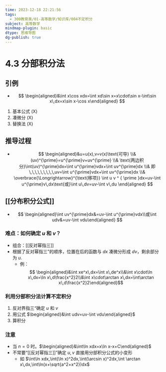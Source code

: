 ```yaml
---
time: 2023-12-18 22:21:56
tags:
  - 300教育类/01-高等数学/知识库/004不定积分
subject: 高等数学
mindmap-plugin: basic
dtype: 思维导图
dg-publish: true
---
```

# 4.3 分部积分法
## 引例
- $$
\begin{aligned}&\int x\cos xdx=\int xd\sin x=x\cdot\sin x-\int\sin x\,dx=x\sin x-\cos x\end{aligned}
$$
1. 基本公式 (X)
2. 凑微分 (X) 
3. 替换法 (X)

## 推导过程
- $$
\begin{aligned}&u=u(x),v=v(x)\text{可导} \\&
(uv)^{\prime}=u^{\prime}v+uv^{\prime} \\&
\text{两边积分}\int(uv)^{\prime}dx=\int u^{\prime}vdx+\int uv^{\prime}dx \\&
即\,\,\,\,\,\,\,\,\,uv=\int u^{\prime}vdx+\int uv^{\prime}dx \\&
\overbrace{\Longrightarrow}^{\text{移项}} \int u v ^ { \prime }dx=uv-\int u^{\prime}v\,dx\text{或}\int u\,dv=uv-\int v\,du \end{aligned}
$$

## [[分布积分公式]]
- $$
\begin{aligned}\int uv^{\prime}dx&=uv-\int u^{\prime}vdx\\或\int udv&=uv-\int vdu\end{aligned}
$$
### 难点：如何确定 $u$ 和 $v$？
- 组合：[[反对幂指三]]
- 根据了反对幂指三”的顺序，位置在后的函数与 $dx$ 凑微分形成 $dv$，剩余部分为 $u$.
	- 例：$$ \begin{aligned}&\int xe^x\,dx=\int x\,de^x\\&\int x\cdot\ln x\,dx=\ln x\,d\frac{x^2}2\\&\int x\cdot\arctan x\,dx=\int\arctan x\,d\frac{x^2}2\end{aligned}$$

### 利用分部积分法计算不定积分
1. 反对界指三“确定 $u$ 和 $v$
2. 用公式 $\begin{aligned}&\int udv=uv-\int vdu\end{aligned}$
3. 算积分

### 注意
- 当 $n=0$ 时。$\begin{aligned}&\int\ln xdx=x\ln x-x+C\end{aligned}$ 
- 不常要“[[反对幂指三]]”确定 $u,v$ 直接用分部积分公式的小变形
	- 如 $\int\ln xdx,\int(\ln x)^2dx,\int(\arcsin x)^2dx,\int \arctan x\,dx,\int\ln(x+\sqrt{a^2+x^2})dx$
